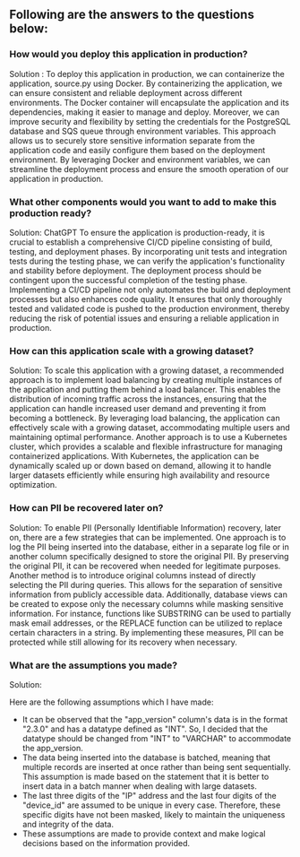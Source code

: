 
 ## Following are the answers to the questions below: 

### How would you deploy this application in production?

Solution : 
To deploy this application in production, we can containerize the application, source.py using Docker. 
By containerizing the application, we can ensure consistent and reliable deployment across different environments.
The Docker container will encapsulate the application and its dependencies, making it easier to manage and deploy.
Moreover, we can improve security and flexibility by setting the credentials for the PostgreSQL database and SQS queue through environment variables. 
This approach allows us to securely store sensitive information separate from the application code and easily configure them based on the deployment environment.
By leveraging Docker and environment variables, we can streamline the deployment process and ensure the smooth operation of our application in production.


### What other components would you want to add to make this production ready?

Solution: 
ChatGPT
To ensure the application is production-ready, it is crucial to establish a comprehensive CI/CD pipeline consisting of build, testing, and deployment phases.
By incorporating unit tests and integration tests during the testing phase, we can verify the application's functionality and stability before deployment.
The deployment process should be contingent upon the successful completion of the testing phase.
Implementing a CI/CD pipeline not only automates the build and deployment processes but also enhances code quality. 
It ensures that only thoroughly tested and validated code is pushed to the production environment, thereby reducing the risk of potential issues and ensuring a reliable application in production.
 

### How can this application scale with a growing dataset?

Solution:
To scale this application with a growing dataset, a recommended approach is to implement load balancing by creating multiple instances of the application and putting them behind a load balancer. 
This enables the distribution of incoming traffic across the instances, ensuring that the application can handle increased user demand and preventing it from becoming a bottleneck. 
By leveraging load balancing, the application can effectively scale with a growing dataset, accommodating multiple users and maintaining optimal performance.
Another approach is to use a Kubernetes cluster, which provides a scalable and flexible infrastructure for managing containerized applications.
With Kubernetes, the application can be dynamically scaled up or down based on demand, allowing it to handle larger datasets efficiently while ensuring high availability and resource optimization.


### How can PII be recovered later on?

Solution: 
To enable PII (Personally Identifiable Information) recovery, later on, there are a few strategies that can be implemented. 
One approach is to log the PII being inserted into the database, either in a separate log file or in another column specifically designed to store the original PII.
By preserving the original PII, it can be recovered when needed for legitimate purposes. Another method is to introduce original columns instead of directly selecting the PII during queries.
This allows for the separation of sensitive information from publicly accessible data. 
Additionally, database views can be created to expose only the necessary columns while masking sensitive information.
For instance, functions like SUBSTRING can be used to partially mask email addresses, or the REPLACE function can be utilized to replace certain characters in a string. 
By implementing these measures, PII can be protected while still allowing for its recovery when necessary.


### What are the assumptions you made?

Solution:

Here are the following assumptions which I have made:
- It can be observed that the "app_version" column's data is in the format "2.3.0" and has a datatype defined as "INT". So, I decided that the datatype should be changed from "INT" to "VARCHAR" to accommodate the app_version.
- The data being inserted into the database is batched, meaning that multiple records are inserted at once rather than being sent sequentially. This assumption is made based on the statement that it is better to insert data in a batch manner when dealing with large datasets.
- The last three digits of the "IP" address and the last four digits of the "device_id" are assumed to be unique in every case. Therefore, these specific digits have not been masked, likely to maintain the uniqueness and integrity of the data.
- These assumptions are made to provide context and make logical decisions based on the information provided.
